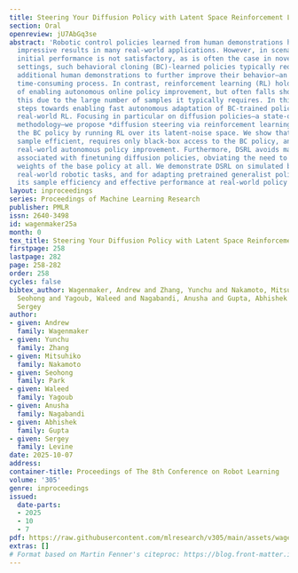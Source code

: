 ```yaml
---
title: Steering Your Diffusion Policy with Latent Space Reinforcement Learning
section: Oral
openreview: jU7AbGq3se
abstract: 'Robotic control policies learned from human demonstrations have achieved
  impressive results in many real-world applications. However, in scenarios where
  initial performance is not satisfactory, as is often the case in novel open-world
  settings, such behavioral cloning (BC)-learned policies typically require collecting
  additional human demonstrations to further improve their behavior—an expensive and
  time-consuming process. In contrast, reinforcement learning (RL) holds the promise
  of enabling autonomous online policy improvement, but often falls short of achieving
  this due to the large number of samples it typically requires. In this work we take
  steps towards enabling fast autonomous adaptation of BC-trained policies via efficient
  real-world RL. Focusing in particular on diffusion policies—a state-of-the-art BC
  methodology—we propose *diffusion steering via reinforcement learning* (DSRL): adapting
  the BC policy by running RL over its latent-noise space. We show that DSRL is highly
  sample efficient, requires only black-box access to the BC policy, and enables effective
  real-world autonomous policy improvement. Furthermore, DSRL avoids many of the challenges
  associated with finetuning diffusion policies, obviating the need to modify the
  weights of the base policy at all. We demonstrate DSRL on simulated benchmarks,
  real-world robotic tasks, and for adapting pretrained generalist policies, illustrating
  its sample efficiency and effective performance at real-world policy improvement.'
layout: inproceedings
series: Proceedings of Machine Learning Research
publisher: PMLR
issn: 2640-3498
id: wagenmaker25a
month: 0
tex_title: Steering Your Diffusion Policy with Latent Space Reinforcement Learning
firstpage: 258
lastpage: 282
page: 258-282
order: 258
cycles: false
bibtex_author: Wagenmaker, Andrew and Zhang, Yunchu and Nakamoto, Mitsuhiko and Park,
  Seohong and Yagoub, Waleed and Nagabandi, Anusha and Gupta, Abhishek and Levine,
  Sergey
author:
- given: Andrew
  family: Wagenmaker
- given: Yunchu
  family: Zhang
- given: Mitsuhiko
  family: Nakamoto
- given: Seohong
  family: Park
- given: Waleed
  family: Yagoub
- given: Anusha
  family: Nagabandi
- given: Abhishek
  family: Gupta
- given: Sergey
  family: Levine
date: 2025-10-07
address:
container-title: Proceedings of The 8th Conference on Robot Learning
volume: '305'
genre: inproceedings
issued:
  date-parts:
  - 2025
  - 10
  - 7
pdf: https://raw.githubusercontent.com/mlresearch/v305/main/assets/wagenmaker25a/wagenmaker25a.pdf
extras: []
# Format based on Martin Fenner's citeproc: https://blog.front-matter.io/posts/citeproc-yaml-for-bibliographies/
---
```

